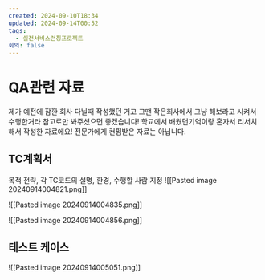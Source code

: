 ```yaml
---
created: 2024-09-10T18:34
updated: 2024-09-14T00:52
tags:
  - 실전서비스런칭프로젝트
회의: false
---
```


# QA관련 자료
제가 예전에 잠깐 회사 다닐때 작성했던 거고 그땐 작은회사에서 그냥 해보라고 시켜서 수행한거라 참고로만 봐주셨으면 좋겠습니다! 
학교에서 배웠던기억이랑 혼자서 리서치해서 작성한 자료에요! 전문가에게 컨펌받은 자료는 아닙니다.


## TC계획서
목적 전략, 각 TC코드의 설명, 환경, 수행할 사람 지정
![[Pasted image 20240914004821.png]]

![[Pasted image 20240914004835.png]]

![[Pasted image 20240914004856.png]]


## 테스트 케이스
![[Pasted image 20240914005051.png]]

